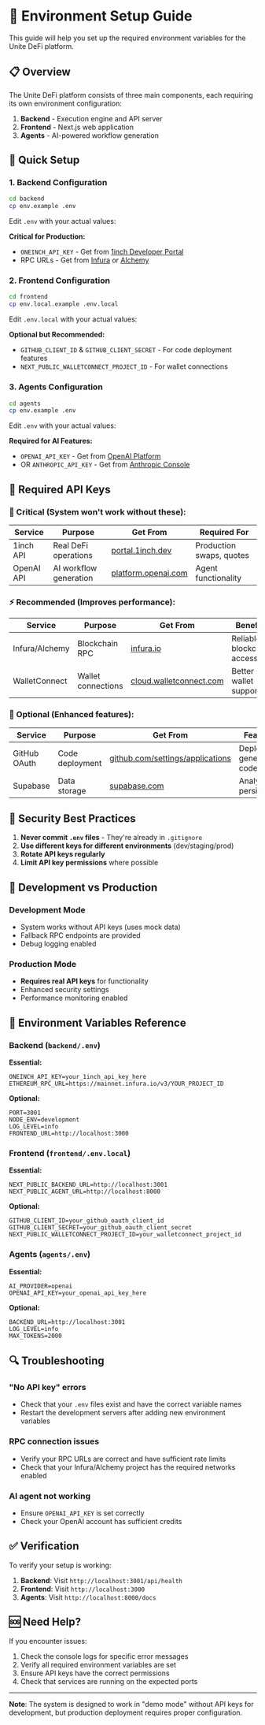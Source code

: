 # 🔧 Environment Setup Guide

This guide will help you set up the required environment variables for the Unite DeFi platform.

## 📋 Overview

The Unite DeFi platform consists of three main components, each requiring its own environment configuration:

1. **Backend** - Execution engine and API server
2. **Frontend** - Next.js web application  
3. **Agents** - AI-powered workflow generation

## 🚀 Quick Setup

### 1. Backend Configuration

```bash
cd backend
cp env.example .env
```

Edit `.env` with your actual values:

**Critical for Production:**
- `ONEINCH_API_KEY` - Get from [1inch Developer Portal](https://portal.1inch.dev/)
- RPC URLs - Get from [Infura](https://infura.io/) or [Alchemy](https://www.alchemy.com/)

### 2. Frontend Configuration

```bash
cd frontend
cp env.local.example .env.local
```

Edit `.env.local` with your actual values:

**Optional but Recommended:**
- `GITHUB_CLIENT_ID` & `GITHUB_CLIENT_SECRET` - For code deployment features
- `NEXT_PUBLIC_WALLETCONNECT_PROJECT_ID` - For wallet connections

### 3. Agents Configuration

```bash
cd agents
cp env.example .env
```

Edit `.env` with your actual values:

**Required for AI Features:**
- `OPENAI_API_KEY` - Get from [OpenAI Platform](https://platform.openai.com/)
- OR `ANTHROPIC_API_KEY` - Get from [Anthropic Console](https://console.anthropic.com/)

## 🔑 Required API Keys

### 🚨 Critical (System won't work without these):

| Service | Purpose | Get From | Required For |
|---------|---------|----------|--------------|
| 1inch API | Real DeFi operations | [portal.1inch.dev](https://portal.1inch.dev/) | Production swaps, quotes |
| OpenAI API | AI workflow generation | [platform.openai.com](https://platform.openai.com/) | Agent functionality |

### ⚡ Recommended (Improves performance):

| Service | Purpose | Get From | Benefits |
|---------|---------|----------|----------|
| Infura/Alchemy | Blockchain RPC | [infura.io](https://infura.io/) | Reliable blockchain access |
| WalletConnect | Wallet connections | [cloud.walletconnect.com](https://cloud.walletconnect.com/) | Better wallet support |

### 🎯 Optional (Enhanced features):

| Service | Purpose | Get From | Features |
|---------|---------|----------|----------|
| GitHub OAuth | Code deployment | [github.com/settings/applications](https://github.com/settings/applications/new) | Deploy generated code |
| Supabase | Data storage | [supabase.com](https://supabase.com/) | Analytics, persistence |

## 🔐 Security Best Practices

1. **Never commit `.env` files** - They're already in `.gitignore`
2. **Use different keys for different environments** (dev/staging/prod)
3. **Rotate API keys regularly**
4. **Limit API key permissions** where possible

## 🧪 Development vs Production

### Development Mode
- System works without API keys (uses mock data)
- Fallback RPC endpoints are provided
- Debug logging enabled

### Production Mode
- **Requires real API keys** for functionality
- Enhanced security settings
- Performance monitoring enabled

## 📝 Environment Variables Reference

### Backend (`backend/.env`)

**Essential:**
```env
ONEINCH_API_KEY=your_1inch_api_key_here
ETHEREUM_RPC_URL=https://mainnet.infura.io/v3/YOUR_PROJECT_ID
```

**Optional:**
```env
PORT=3001
NODE_ENV=development
LOG_LEVEL=info
FRONTEND_URL=http://localhost:3000
```

### Frontend (`frontend/.env.local`)

**Essential:**
```env
NEXT_PUBLIC_BACKEND_URL=http://localhost:3001
NEXT_PUBLIC_AGENT_URL=http://localhost:8000
```

**Optional:**
```env
GITHUB_CLIENT_ID=your_github_oauth_client_id
GITHUB_CLIENT_SECRET=your_github_oauth_client_secret
NEXT_PUBLIC_WALLETCONNECT_PROJECT_ID=your_walletconnect_project_id
```

### Agents (`agents/.env`)

**Essential:**
```env
AI_PROVIDER=openai
OPENAI_API_KEY=your_openai_api_key_here
```

**Optional:**
```env
BACKEND_URL=http://localhost:3001
LOG_LEVEL=info
MAX_TOKENS=2000
```

## 🔍 Troubleshooting

### "No API key" errors
- Check that your `.env` files exist and have the correct variable names
- Restart the development servers after adding new environment variables

### RPC connection issues
- Verify your RPC URLs are correct and have sufficient rate limits
- Check that your Infura/Alchemy project has the required networks enabled

### AI agent not working
- Ensure `OPENAI_API_KEY` is set correctly
- Check your OpenAI account has sufficient credits

## ✅ Verification

To verify your setup is working:

1. **Backend**: Visit `http://localhost:3001/api/health`
2. **Frontend**: Visit `http://localhost:3000`
3. **Agents**: Visit `http://localhost:8000/docs`

## 🆘 Need Help?

If you encounter issues:
1. Check the console logs for specific error messages
2. Verify all required environment variables are set
3. Ensure API keys have the correct permissions
4. Check that services are running on the expected ports

---

**Note**: The system is designed to work in "demo mode" without API keys for development, but production deployment requires proper configuration.
